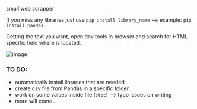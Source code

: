 small web scrapper

If you miss any libraries just use `pip install library_name` --> example: `pip install pandas`

Getting the text you want, open dev tools in browser and search for HTML specific field where is located.

![image](https://user-images.githubusercontent.com/21318068/193367894-67982a39-a618-4d22-b397-33eb962307ab.png)

### TO DO:

* automatically install libraries that are needed
* create csv file from Pandas in a specific folder
* work on some values inside file (`stoc`) --> typo issues on writing
* more will come...
